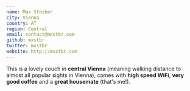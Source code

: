 ```yaml
---
name: Max Stoiber
city: Vienna
country: AT
region: Central
email: contact@mxstbr.com
github: mxstbr
twitter: mxstbr
website: http://mxstbr.com
---
```


This is a lovely couch in **central Vienna** (meaning walking distance to almost all popular sights in Vienna), comes with **high speed WiFi**, **very good coffee** and a **great housemate** (that's me!).
